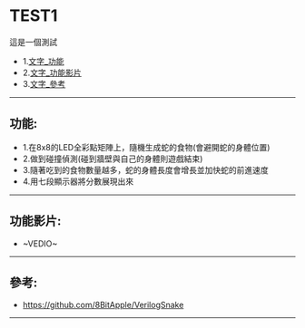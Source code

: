 # TEST1
這是一個測試
* 1.[文字_功能](/README.md#功能:)
* 2.[文字_功能影片](/REAFME.md#功能影片:)
* 3.[文字_參考](/REAFME.md#參考:)
- - -

## 功能:
* 1.在8x8的LED全彩點矩陣上，隨機生成蛇的食物(會避開蛇的身體位置)
* 2.做到碰撞偵測(碰到牆壁與自己的身體則遊戲結束)
* 3.隨著吃到的食物數量越多，蛇的身體長度會增長並加快蛇的前進速度
* 4.用七段顯示器將分數展現出來
- - -

## 功能影片:
* ~VEDIO~
- - -

## 參考:
* https://github.com/8BitApple/VerilogSnake
- - -
